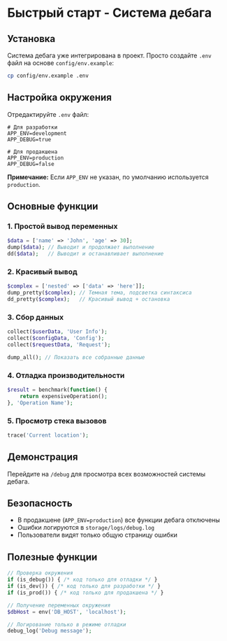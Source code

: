 # Быстрый старт - Система дебага

## Установка

Система дебага уже интегрирована в проект. Просто создайте `.env` файл на основе `config/env.example`:

```bash
cp config/env.example .env
```

## Настройка окружения

Отредактируйте `.env` файл:

```env
# Для разработки
APP_ENV=development
APP_DEBUG=true

# Для продакшена
APP_ENV=production
APP_DEBUG=false
```

**Примечание:** Если `APP_ENV` не указан, по умолчанию используется `production`.

## Основные функции

### 1. Простой вывод переменных
```php
$data = ['name' => 'John', 'age' => 30];
dump($data); // Выводит и продолжает выполнение
dd($data);   // Выводит и останавливает выполнение
```

### 2. Красивый вывод
```php
$complex = ['nested' => ['data' => 'here']];
dump_pretty($complex); // Темная тема, подсветка синтаксиса
dd_pretty($complex);   // Красивый вывод + остановка
```

### 3. Сбор данных
```php
collect($userData, 'User Info');
collect($configData, 'Config');
collect($requestData, 'Request');

dump_all(); // Показать все собранные данные
```

### 4. Отладка производительности
```php
$result = benchmark(function() {
    return expensiveOperation();
}, 'Operation Name');
```

### 5. Просмотр стека вызовов
```php
trace('Current location');
```

## Демонстрация

Перейдите на `/debug` для просмотра всех возможностей системы дебага.

## Безопасность

- В продакшене (`APP_ENV=production`) все функции дебага отключены
- Ошибки логируются в `storage/logs/debug.log`
- Пользователи видят только общую страницу ошибки

## Полезные функции

```php
// Проверка окружения
if (is_debug()) { /* код только для отладки */ }
if (is_dev()) { /* код только для разработки */ }
if (is_prod()) { /* код только для продакшена */ }

// Получение переменных окружения
$dbHost = env('DB_HOST', 'localhost');

// Логирование только в режиме отладки
debug_log('Debug message');
```
